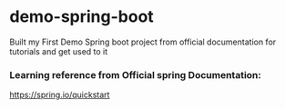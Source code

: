 # demo-spring-boot
Built my First Demo Spring boot project from official documentation for tutorials and get used to it

### Learning reference from Official spring Documentation: 
https://spring.io/quickstart
